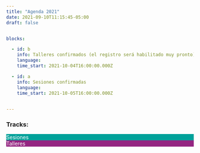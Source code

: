 ```yaml
---
title: "Agenda 2021"
date: 2021-09-10T11:15:45-05:00
draft: false


blocks: 

  - id: b
    info: Talleres confirmados (el registro será habilitado muy pronto)
    language: 
    time_start: 2021-10-04T16:00:00.000Z

  - id: a
    info: Sesiones confirmadas
    language: 
    time_start: 2021-10-05T16:00:00.000Z

 
---
```


<h3>Tracks:</h3>


<div class="color-code-list">
  <div class="color-code-item" style="background-color: #00A19A; color: white;">Sesiones</div>
  <div class="color-code-item" style="background-color: #942581; color: white;">Talleres</div>
</div>
<p>&nbsp;</p>	

	
